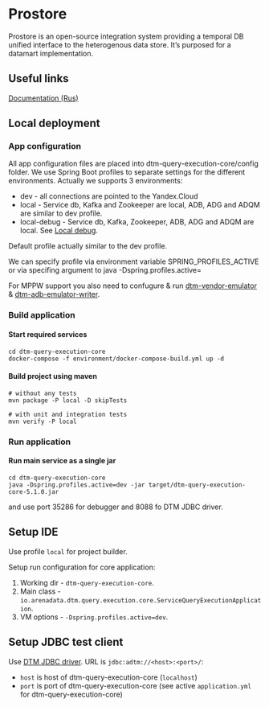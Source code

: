 # Prostore
Prostore is an open-source integration system providing a temporal DB unified interface to the heterogenous data store. It’s purposed for a datamart implementation.

## Useful links
[Documentation (Rus)](https://arenadata.github.io/docs_prostore/)

## Local deployment

### App configuration
All app configuration files are placed into dtm-query-execution-core/config folder.
We use Spring Boot profiles to separate settings for the different environments.
Actually we supports 3 environments:
* dev - all connections are pointed to the Yandex.Cloud
* local - Service db, Kafka and Zookeeper are local, ADB, ADG and ADQM are similar to dev profile.
* local-debug - Service db, Kafka, Zookeeper, ADB, ADG and ADQM are local. See [Local debug](#local-debug).

Default profile actually similar to the dev profile.

We can specify profile via environment variable SPRING_PROFILES_ACTIVE or via specifing argument to java -Dspring.profiles.active=

For MPPW support you also need to confugure & run [dtm-vendor-emulator](https://github.com/arenadata/dtm-vendor-emulator) & [dtm-adb-emulator-writer](https://github.com/arenadata/dtm-adb-emulator-writer).

### Build application

#### Start required services

```shell script
cd dtm-query-execution-core
docker-compose -f environment/docker-compose-build.yml up -d
```

#### Build project using maven

```shell script
# without any tests
mvn package -P local -D skipTests

# with unit and integration tests
mvn verify -P local
```

### Run application
#### Run main service as a single jar

```shell script
cd dtm-query-execution-core
java -Dspring.profiles.active=dev -jar target/dtm-query-execution-core-5.1.0.jar
```
and use port 35286 for debugger and 8088 fo DTM JDBC driver.

## Setup IDE

Use profile `local` for project builder.

Setup run configuration for core application:
1. Working dir - `dtm-query-execution-core`.
2. Main class - `io.arenadata.dtm.query.execution.core.ServiceQueryExecutionApplication`.
3. VM options - `-Dspring.profiles.active=dev`.

## Setup JDBC test client

Use [DTM JDBC driver](dtm-jdbc-driver/README.md).
URL is `jdbc:adtm://<host>:<port>/`:
- `host` is host of dtm-query-execution-core (`localhost`)
- `port` is port of dtm-query-execution-core (see active `application.yml` for dtm-query-execution-core)
